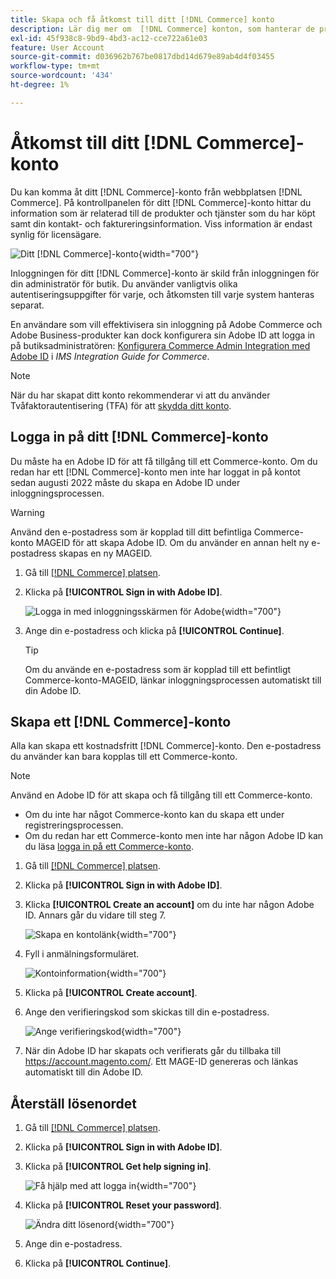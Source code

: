 ```yaml
---
title: Skapa och få åtkomst till ditt [!DNL Commerce] konto
description: Lär dig mer om  [!DNL Commerce] konton, som hanterar de produkter och tjänster som du har köpt.
exl-id: 45f938c8-9bd9-4bd3-ac12-cce722a61e03
feature: User Account
source-git-commit: d036962b767be0817dbd14d679e89ab4d4f03455
workflow-type: tm+mt
source-wordcount: '434'
ht-degree: 1%

---
```



# Åtkomst till ditt [!DNL Commerce]-konto

Du kan komma åt ditt [!DNL Commerce]-konto från webbplatsen [!DNL Commerce]. På kontrollpanelen för ditt [!DNL Commerce]-konto hittar du information som är relaterad till de produkter och tjänster som du har köpt samt din kontakt- och faktureringsinformation. Viss information är endast synlig för licensägare.

![Ditt [!DNL Commerce]-konto](./assets/home-acct.png){width="700"}

Inloggningen för ditt [!DNL Commerce]-konto är skild från inloggningen för din administratör för butik. Du använder vanligtvis olika autentiseringsuppgifter för varje, och åtkomsten till varje system hanteras separat.

En användare som vill effektivisera sin inloggning på Adobe Commerce och Adobe Business-produkter kan dock konfigurera sin Adobe ID att logga in på butiksadministratören: [Konfigurera Commerce Admin Integration med Adobe ID](https://experienceleague.adobe.com/en/docs/commerce-admin/start/admin/ims/adobe-ims-config) i *IMS Integration Guide for Commerce*.

>[!NOTE]
>
>När du har skapat ditt konto rekommenderar vi att du använder Tvåfaktorautentisering (TFA) för att [skydda ditt konto](commerce-account-secure.md).

## Logga in på ditt [!DNL Commerce]-konto

Du måste ha en Adobe ID för att få tillgång till ett Commerce-konto. Om du redan har ett [!DNL Commerce]-konto men inte har loggat in på kontot sedan augusti 2022 måste du skapa en Adobe ID under inloggningsprocessen.

>[!WARNING]
>
>Använd den e-postadress som är kopplad till ditt befintliga Commerce-konto MAGEID för att skapa Adobe ID. Om du använder en annan helt ny e-postadress skapas en ny MAGEID.

1. Gå till [[!DNL Commerce] platsen](https://account.magento.com/customer/account/login/).

1. Klicka på **[!UICONTROL Sign in with Adobe ID]**.

   ![Logga in med inloggningsskärmen för Adobe](./assets/sign-in-with-adobe.png){width="700"}

1. Ange din e-postadress och klicka på **[!UICONTROL Continue]**.

   >[!TIP]
   >
   >Om du använde en e-postadress som är kopplad till ett befintligt Commerce-konto-MAGEID, länkar inloggningsprocessen automatiskt till din Adobe ID.

## Skapa ett [!DNL Commerce]-konto

Alla kan skapa ett kostnadsfritt [!DNL Commerce]-konto. Den e-postadress du använder kan bara kopplas till ett Commerce-konto.

>[!NOTE]
>
>Använd en Adobe ID för att skapa och få tillgång till ett Commerce-konto.
>- Om du inte har något Commerce-konto kan du skapa ett under registreringsprocessen.
>- Om du redan har ett Commerce-konto men inte har någon Adobe ID kan du läsa [logga in på ett Commerce-konto](#log-in-to-your-dnl-commerce-account).

1. Gå till [[!DNL Commerce] platsen](https://account.magento.com/customer/account/login/).

1. Klicka på **[!UICONTROL Sign in with Adobe ID]**.

1. Klicka **[!UICONTROL Create an account]** om du inte har någon Adobe ID. Annars går du vidare till steg 7.

   ![Skapa en kontolänk](./assets/account-create-link.png){width="700"}

1. Fyll i anmälningsformuläret.

   ![Kontoinformation](./assets/account-create.png){width="700"}

1. Klicka på **[!UICONTROL Create account]**.

1. Ange den verifieringskod som skickas till din e-postadress.

   ![Ange verifieringskod](./assets/verification-code.png){width="700"}

1. När din Adobe ID har skapats och verifierats går du tillbaka till https://account.magento.com/. Ett MAGE-ID genereras och länkas automatiskt till din Adobe ID.

## Återställ lösenordet

1. Gå till [[!DNL Commerce] platsen](https://account.magento.com/customer/account/login/).

1. Klicka på **[!UICONTROL Sign in with Adobe ID]**.

1. Klicka på **[!UICONTROL Get help signing in]**.

   ![Få hjälp med att logga in](./assets/sign-in-get-help.png){width="700"}

1. Klicka på **[!UICONTROL Reset your password]**.

   ![Ändra ditt lösenord](./assets/change-password.png){width="700"}

1. Ange din e-postadress.

1. Klicka på **[!UICONTROL Continue]**.
